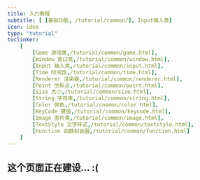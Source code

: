 ```yaml
---
title: 入门教程
subtitle: [ [基础功能, /tutorial/common/], Input输入类]
icon: idea
type: "tutorial"
toclinker: 
    [
        [Game 游戏类,/tutorial/common/game.html],
        [Window 窗口类,/tutorial/common/window.html],
        [Input 输入类,/tutorial/common/input.html],
        [Time 时间类,/tutorial/common/time.html],
        [Renderer 渲染器,/tutorial/common/renderer.html],
        [Point 坐标点,/tutorial/common/point.html],
        [Size 大小,/tutorial/common/size.html],
        [String 字符串,/tutorial/common/string.html],
        [Color 颜色,/tutorial/common/color.html],
        [KeyCode 键值,/tutorial/common/keycode.html],
        [Image 图片类,/tutorial/common/image.html],
        [TextStyle 文字样式,/tutorial/common/textstyle.html],
        [Function 函数封装器,/tutorial/common/function.html]
    ]
---
```


## 这个页面正在建设... :(
